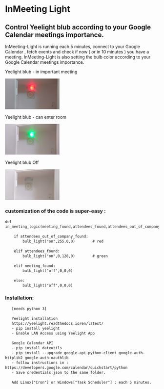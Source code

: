 # InMeeting Light

## Control Yeelight blub according to your Google Calendar meetings importance.

InMeeting-Light is running each 5 minutes, connect to your Google Calendar , fetch events and check if now ( or in 10 minutes ) you have a meeting.
InMeeting-Light is also setting the bulb color according to your Google Calendar meetings importance.


Yeelight blub - in important meeting

<img src="images/red.jpg" height="100">

Yeelight blub - can enter room

<img src="images/green.jpg" height="100">

Yeelight blub Off

<img src="images/off.jpg" height="100">

### customization of the code is super-easy :

```
def in_meeting_logic(meeting_found,attendees_found,attendees_out_of_company_found):
	
	if attendees_out_of_company_found:
		bulb_light("on",255,0,0) 		# red

	elif attendees_found:
		bulb_light("on",0,128,0) 		# green

	elif meeting_found:
		bulb_light("off",0,0,0)

	else:
		bulb_light("off",0,0,0)

```

### Installation:

```
   [needs python 3]

   Yeelight installation
   https://yeelight.readthedocs.io/en/latest/
   - pip install yeelight
   - Enable LAN Access using Yeelight App

   Google Calendar API 
   - pip install dateutils
   - pip install --upgrade google-api-python-client google-auth-httplib2 google-auth-oauthlib
   - follow instructions in : https://developers.google.com/calendar/quickstart/python
   - Save credentials.json to the same folder.

   Add Linux["Cron"] or Windows["Task Scheduler"] : each 5 minutes.
```

